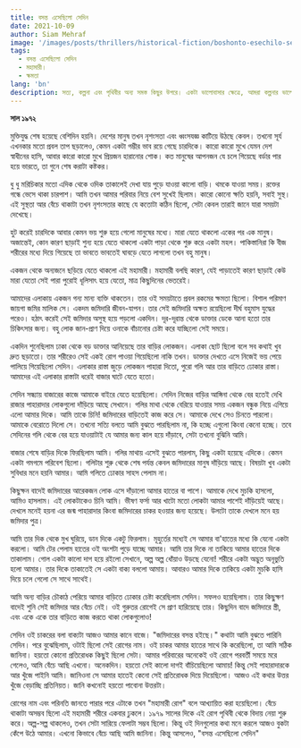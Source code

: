 ```yaml
---
title: বসন্ত এসেছিলো সেদিন
date: 2021-10-09
author: Siam Mehraf
image: '/images/posts/thrillers/historical-fiction/boshonto-esechilo-sedin.jpg'
tags:
  - বসন্ত এসেছিলো সেদিন
  - মহামারী।
  - ক্ষমতা
lang: 'bn'
description: সত্য, কল্পনা এবং পৃথিবীর অন্য সমস্ত কিছুর উপরে। একটা ভালোবাসার ক্ষেত্রে, আমরা কল্পনার ভালোবাসাগুলোকেই...
---
```


**সাল ১৯৭২**

মুক্তিযুদ্ধ শেষ হয়েছে বেশিদিন হয়নি। দেশের মানুষ তখন নৃশংসতা এবং ধ্বংসযজ্ঞ কাটিয়ে উঠছে কেবল। তখনো সূর্য এখনকার মতো প্রবল তাপ ছড়ালেও, কেমন একটা গম্ভীর ভাব রয়ে গেছে চারদিকে। কারো কারো মুখে যেমন দেশ স্বাধীনের হাসি, আবার কারো কারো মুখে প্রিয়জন হারানোর শোক। কত মানুষের আপনজন যে চলে গিয়েছে বর্ডার পার হয়ে ভারতে, তা গুনে শেষ করাটা কষ্টকর।

ধু ধু মরিচিকার মতো এদিক থেকে ওদিক তাকালেই দেখা যায় পুড়ে যাওয়া কালো বাড়ি। থমকে যাওয়া সময়। রক্তের গন্ধে ভেসে থাকা চারপাশ। আমি তখন আমার পরিবার নিয়ে বেশ সুখেই ছিলাম। কারো কোনো ক্ষতি হয়নি, সবাই সুস্থ। এই সুস্থতা আর বেঁচে থাকাটা তখন নৃশংসতার কাছে যে কতোটা কঠিন ছিলো, সেটা কেবল তারাই জানে যারা সময়টা দেখেছে।

হুট করেই চারদিকে আবার কেমন ভয় শুরু হয়ে গেলো মানুষের মধ্যে। মারা যেতে থাকলো একের পর এক মানুষ। অজান্তেই, কোন কারণ ছাড়াই শুন্য হয়ে যেতে থাকলো একটা পাড়া থেকে শুরু করে একটা মহল। পাকিস্তানিরা কি বীজ শরীরের মধ্যে দিয়ে গিয়েছে তা ভাবতে ভাবতেই ঘাবড়ে যেতে লাগলো তখন বহু মানুষ।

একজন থেকে অন্যজনে ছড়িয়ে যেতে থাকলো এই মহামারী। মহামারী বলছি কারণ, যেই পাড়াতেই কারণ ছাড়াই কেউ মারা যেতো সেই পারা পুরোই ধূলিসাৎ হয়ে যেতো, মাত্র কিছুদিনের ভেতরেই।

আমাদের এলাকায় একজন গন্য মান্য ব্যক্তি থাকতেন। তার ওই সময়টাতে প্রবল রকমের ক্ষমতা ছিলো। বিশাল পরিমাণ জায়গা জমির মালিক সে। একদম জমিদারি জীবন-যাপন। তার সেই জমিদারি অক্ষত রয়েছিলো দীর্ঘ বহুমাস যুদ্ধের পরেও। হঠাৎ করেই সেই জমিদার অসুস্থ হয়ে পড়লো একদিন। দূর-দূরান্ত থেকে ডাক্তার ডেকে আনা হতো তার চিকিৎসার জন্য। বহু লোক জান-প্রাণ দিয়ে ওনাকে বাঁচানোর চেষ্টা করে যাচ্ছিলো সেই সময়ে।

একদিন শুনেছিলাম ঢাকা থেকে বড় ডাক্তার আনিয়েছে তার বাড়ির লোকজন। এলাকা ছোট ছিলো বলে সব কথাই খুব দ্রুত ছড়াতো। তার শরীরেও সেই একই রোগ পাওয়া গিয়েছিলো নাকি তখন। ডাক্তার দেখতে এসে নিজেই ভয় পেয়ে পালিয়ে গিয়েছিলো সেদিন। এলাকার রাস্তা জুড়ে লোকজন পাহারা দিতো, পুরো গলি আর তার বাড়িতে ঢোকার রাস্তা। আমাদের এই এলাকার রাস্তাটা ধরেই বাজার ঘাটে যেতে হতো।

সেদিন সন্ধ্যায় বাজারের কাজে আমাকে বাইরে যেতে হয়েছিলো। সেদিন নিজের বাড়ির আঙ্গিনা থেকে বের হতেই দেখি রাজার পাহারাদার লোকগুলো দাঁড়িয়ে আছে সেখানে। গলির মাথা থেকে বেরিয়ে যাওয়ার সময় একজন বন্ধুক নিয়ে এগিয়ে এলো আমার দিকে। আমি তাকে চিনি! জমিদারের বাড়িতেই কাজ করে সে। আমাকে দেখে সেও চিনতে পারলো। আমাকে বেরোতে দিলো সে। তখনো সত্যি বলতে আমি বুঝতে পারছিলাম না, কি হচ্ছে এগুলো কিংবা কেনো হচ্ছে। তবে সেদিনের গলি থেকে বের হয়ে যাওয়াটাই যে আমার জন্য কাল হয়ে দাঁড়াবে, সেটা তখনো বুঝিনি আমি।

বাজার শেষে বাড়ির দিকে ফিরছিলাম আমি। গলির মাথায় এসেই বুঝতে পারলাম, কিছু একটা হয়েছে এদিকে। কেমন একটা গমগমে পরিবেশ ছিলো। গলিটার শুরু থেকে শেষ পর্যন্ত কেবল জমিদারের মানুষ দাঁড়িয়ে আছে। বিষয়টা খুব একটা সুবিধার মনে হয়নি আমার। আমি গলিতে ঢোকার সাহস পেলাম না।

কিছুক্ষন বাদেই জমিদারের আরেকজন লোক এসে দাঁড়ালো আমার হাতের বা পাশে। আমাকে দেখে মুচকি হাসলো, আমিও হাসলাম। এই লোকটাকেও চিনি আমি। ভীষণ ফর্সা আর খাটো মতো লোকটা আমার পাশেই দাঁড়িয়েই আছে। দেখলে মনেই হয়না এর জন্ম পাহারাদার কিংবা জমিদারের চাকর হওয়ার জন্য হয়েছে। উলটো তাকে দেখলে মনে হয় জমিদার পুত্র।

আমি তার দিক থেকে মুখ ঘুরিয়ে, ডান দিকে একটু ফিরলাম। মূহুর্তের মধ্যেই সে আমার বা'হাতের মধ্যে কি যেনো একটা করলো। আমি টের পেলাম হাতের ওই অংশটা পুড়ে যাচ্ছে আমার। আমি তার দিকে না তাকিয়ে আমার হাতের দিকে তাকালাম। গোল একটা কালো দাগ হয়ে রইলো সেখানে, অল্প অল্প ধোঁয়াও উড়ছে যেনো! শরীরে একটা অদ্ভুত অনূভুতি হলো আমার। তার দিকে তাকাতেই সে একটা বাক্য বললো আমায়। আবারও আমার দিকে তাকিয়ে একটা মুচকি হাসি দিয়ে চলে গেলো সে সাথে সাথেই।

আমি অন্য বাড়ির চৌকাঠ পেরিয়ে আমার বাড়িতে ঢোকার চেষ্টা করেছিলাম সেদিন। সফলও হয়েছিলাম। তার কিছুক্ষণ বাদেই শুনি সেই জমিদার আর বেঁচে নেই। ওই গুরুতর রোগেই সে প্রাণ হারিয়েছে তার। কিছুদিন বাদে জমিদারে স্ত্রী, এবং একে একে তার বাড়িতে কাজ করতে থাকা লোকগুলোও!

সেদিন ওই চাকরের বলা বাক্যটা আজও আমার কানে বাজে। "জমিদারের বসন্ত হইছে।" কথাটা আমি বুঝতে পারিনি সেদিন। পরে বুঝেছিলাম, ওটাই ছিলো সেই রোগের নাম। ওই চাকর আমার হাতের সাথে কি করেছিলো, তা আমি সঠিক জানিনা। হয়তো কোনো প্রতিরোধক কিছুই ছিলো সেটা। আমার পরিবারের অনেকেই ওই রোগে পরবর্তী সময়ে মরে গেলেও, আমি বেঁচে আছি এখনো। অনেকদিন। হয়তো সেই কালো দাগই বাঁচিয়েছিলো আমায়! কিন্তু সেই পাহারাদারকে আর খুঁজে পাইনি আমি। জানিওনা সে আমার হাতেই কেনো সেই প্রতিরোধক দিয়ে দিয়েছিলো। আজও এই কথার উত্তর খুঁজে বেড়াচ্ছি প্রতিনিয়ত। জানি কখনোই হয়তো পাবোনা উত্তরটা।

রোগের নাম এবং পরিনতি জানতে পারার পরে এটাকে তখন "মহামারী রোগ" বলে আখ্যায়িত করা হয়েছিলো। বেঁচে থাকাটা অসম্ভব ছিলো এই মহামারী শরীরে একবার ঢুকলে। ১৯৭৯ সালের দিকে এই রোগ পৃথিবী থেকে বিদায় নেয়া শুরু করে। অল্প-সল্প থাকলেও, তখন সেটা সারিয়ে ফেলাটা সম্ভব ছিলো। কিন্তু ওই দিনগুলোর কথা মনে করলে আজও বুকটা কেঁপে উঠে আমার। এখনো কিভাবে বেঁচে আছি আমি জানিনা। কিন্তু আসলেও, "বসন্ত এসেছিলো সেদিন"
